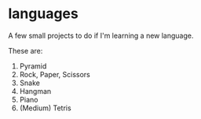# languages
A few small projects to do if I'm learning a new language.

These are:
1. Pyramid
2. Rock, Paper, Scissors
3. Snake
4. Hangman
5. Piano
6. (Medium) Tetris
